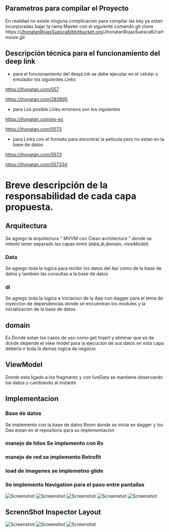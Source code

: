 ## Parametros para compilar el Proyecto

En realidad no existe ninguna complicacion para compilar las key ya estan incorporadas bajar la rama Master con el siguiente comando
git clone https://JhonatanRojasSuesca6@bitbucket.org/JhonatanRojasSuesca6/cartmovie.git

## Descripción técnica para el funcionamiento del deep link

* para el funcionamiento del deepLink se debe ejecutar en el celular o emulador los siguientes Links

https://jhonatan.com/557

https://jhonatan.com/283995

* para Los posible Links erroneos son los siguientes

https://jhonatan.com/es-es

https://jhonatan.com/5573

* para Links con el formato para encontrar la pelicula pero no estan en la base de datos

https://jhonatan.com/5573

https://jhonatan.com/557334

# Breve descripción de la responsabilidad de cada capa propuesta.

## Arquitectura

Se agrego la arquitectura " MVVM con  Clean architecture " donde se intento tener separado las capas entre (data,di,domain, viewModel)

### Data
Se agrego toda la logica para recibir los datos del Api como de la base de datos y tambien las consultas a la base de datos

### di

Se agrego toda la logica e iniciacion de la App con dagger  para el tema de inyeccion de dependencias  donde se encuentran los modules y la inicializacion de la base de datos

## domain

Es Donde estan los casos de uso como get Insert y eliminar que es de donde depende el view model para la ejecucion de sus datos en esta capa deberia ir toda la demas logica de negocio


## ViewModel

Donde esta ligado a los fragments y con liveData se mantiene observando los datos y cambiando al instante

## Implementacion

### Base de datos

Se implemento con la base de datos Room donde se inicia en dagger y los Dao estan en el repositorio para su implementacion

### manejo de hilos Se implemento con Rx

### manejo de red se implemento Retrofit

### load de imagenes se implemetno glide

### Se implemento Navigation para el paso entre pantallas

![Screenshot](https://i.postimg.cc/1tLqgS4x/a1.jpg)
![Screenshot](https://i.postimg.cc/Y94Fq0rf/a2.jpg)
![Screenshot](https://i.postimg.cc/tJWVWcVs/a3.jpg)
![Screenshot](https://i.postimg.cc/gcZhCxBG/a4.jpg)
![Screenshot](https://i.postimg.cc/CKrDgkgx/a5.jpg)


## ScrennShot Inspector Layout

![Screenshot](https://i.postimg.cc/qqNxSrZg/a1.png)
![Screenshot](https://i.postimg.cc/hvN1qYHs/a2.png)
![Screenshot](https://i.postimg.cc/BZzgD8XF/a3.png)



